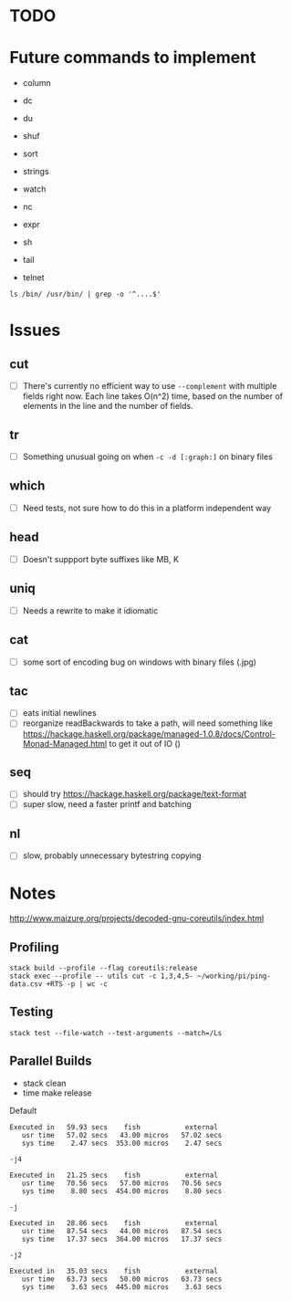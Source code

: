 # TODO

# Future commands to implement

* column
* dc
* du
* shuf
* sort
* strings
* watch
* nc

* expr
* sh
* tail
* telnet

`ls /bin/ /usr/bin/ | grep -o '^....$'`

# Issues

## cut
- [ ] There's currently no efficient way to use `--complement` with multiple fields
  right now. Each line takes O(n^2) time, based on the number of elements in the line
  and the number of fields.

## tr
- [ ] Something unusual going on when `-c -d [:graph:]` on binary files

## which
- [ ] Need tests, not sure how to do this in a platform independent way

## head
- [ ] Doesn't suppport byte suffixes like MB, K

## uniq
- [ ] Needs a rewrite to make it idiomatic

## cat
- [ ] some sort of encoding bug on windows with binary files (.jpg)

## tac
- [ ] eats initial newlines
- [ ] reorganize readBackwards to take a path, will need something like
  https://hackage.haskell.org/package/managed-1.0.8/docs/Control-Monad-Managed.html
  to get it out of IO ()

## seq
- [ ] should try https://hackage.haskell.org/package/text-format
- [ ] super slow, need a faster printf and batching

## nl
- [ ] slow, probably unnecessary bytestring copying

# Notes

http://www.maizure.org/projects/decoded-gnu-coreutils/index.html

## Profiling
```
stack build --profile --flag coreutils:release
stack exec --profile -- utils cut -c 1,3,4,5- ~/working/pi/ping-data.csv +RTS -p | wc -c
```

## Testing
```
stack test --file-watch --test-arguments --match=/Ls
```

## Parallel Builds

- stack clean
- time make release

Default
```
Executed in   59.93 secs    fish           external
   usr time   57.02 secs   43.00 micros   57.02 secs
   sys time    2.47 secs  353.00 micros    2.47 secs
```

`-j4`
```
Executed in   21.25 secs    fish           external
   usr time   70.56 secs   57.00 micros   70.56 secs
   sys time    8.80 secs  454.00 micros    8.80 secs
```

`-j`
```
Executed in   28.86 secs    fish           external
   usr time   87.54 secs   44.00 micros   87.54 secs
   sys time   17.37 secs  364.00 micros   17.37 secs
```

`-j2`
```
Executed in   35.03 secs    fish           external
   usr time   63.73 secs   50.00 micros   63.73 secs
   sys time    3.63 secs  445.00 micros    3.63 secs
```
